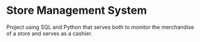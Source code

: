 # Store Management System
 Project using SQL and Python that serves both to monitor the merchandise of a store and serves as a cashier. 
 
 
